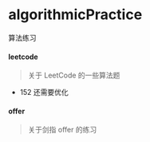 # algorithmicPractice
算法练习

#### leetcode
> 关于 LeetCode 的一些算法题
- 152 还需要优化

#### offer
> 关于剑指 offer 的练习